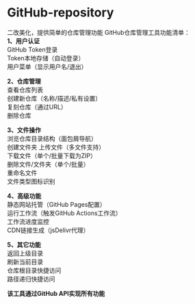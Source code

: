 # GitHub-repository
二改美化，提供简单的仓库管理功能
GitHub仓库管理工具功能清单：  
**1、用户认证**  
GitHub Token登录  
Token本地存储（自动登录）  
用户菜单（显示用户名/退出）  

**2、仓库管理**  
查看仓库列表  
创建新仓库（名称/描述/私有设置）  
复刻仓库（通过URL）  
删除仓库  

**3、文件操作**  
浏览仓库目录结构（面包屑导航）  
创建文件夹 上传文件（多文件支持）  
下载文件（单个/批量下载为ZIP）                                               
删除文件/文件夹（单个/批量）               
重命名文件  
文件类型图标识别  

**4、高级功能**  
静态网站托管（GitHub Pages配置）  
运行工作流（触发GitHub Actions工作流）  
工作流进度监控  
CDN链接生成（jsDelivr代理）  

**5、其它功能**  
返回上级目录  
刷新当前目录  
仓库根目录快捷访问                         
路径递归快捷访问 

**该工具通过GitHub API实现所有功能**

